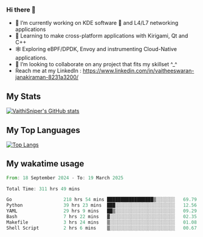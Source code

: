 ### Hi there 👋

- 🔭 I’m currently working on KDE software 💓 and L4/L7 networking applications 
- 📖 Learning to make cross-platform applications with Kirigami, Qt and C++
- 🕸️ Exploring eBPF/DPDK, Envoy and instrumenting Cloud-Native applications. 
- 👯 I’m looking to collaborate on any project that fits my skillset ^_^
- Reach me at my LinkedIn : https://www.linkedin.com/in/vaitheeswaran-janakiraman-8231a3200/

## My Stats
[![VaithiSniper's GitHub stats](https://github-readme-stats.vercel.app/api?username=VaithiSniper&hide=stars&theme=radical)](https://github.com/anuraghazra/github-readme-stats)

## My Top Languages

[![Top Langs](https://github-readme-stats.vercel.app/api/top-langs/?username=VaithiSniper&layout=compact)](https://github.com/anuraghazra/github-readme-stats)

## My wakatime usage

<!--START_SECTION:waka-->

```rust
From: 18 September 2024 - To: 19 March 2025

Total Time: 311 hrs 49 mins

Go                   218 hrs 54 mins █████████████████▒░░░░░░░   69.79 %
Python               39 hrs 23 mins  ███░░░░░░░░░░░░░░░░░░░░░░   12.56 %
YAML                 29 hrs 9 mins   ██▒░░░░░░░░░░░░░░░░░░░░░░   09.29 %
Bash                 7 hrs 22 mins   ▓░░░░░░░░░░░░░░░░░░░░░░░░   02.35 %
Makefile             3 hrs 24 mins   ▒░░░░░░░░░░░░░░░░░░░░░░░░   01.08 %
Shell Script         2 hrs 6 mins    ▒░░░░░░░░░░░░░░░░░░░░░░░░   00.67 %
```

<!--END_SECTION:waka-->

